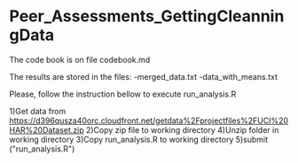 # Peer_Assessments_GettingCleanningData

The code book is on file codebook.md

The results are stored in the files:
-merged_data.txt
-data_with_means.txt 

Please, follow the instruction bellow to execute run_analysis.R

1)Get data from https://d396qusza40orc.cloudfront.net/getdata%2Fprojectfiles%2FUCI%20HAR%20Dataset.zip 
2)Copy zip file to working directory
4)Unzip folder in working directory
3)Copy run_analysis.R to working directory
5)submit ("run_analysis.R")
